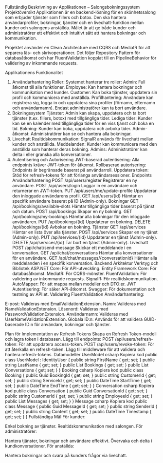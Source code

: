 Fullständig Beskrivning av Applikationen – Salongsbokningssystem
Projektöversikt
Applikationen är en backend-lösning för en skönhetssalong som erbjuder tjänster som fillers och botox. Den ska hantera användarprofiler, bokningar, tjänster och en livechatt-funktion mellan kunder och salongens anställda. Målet är att ge både kunder och administratörer ett effektivt och intuitivt sätt att hantera bokningar och kommunikation.

Projektet använder en Clean Architecture med CQRS och MediatR för att separera läs- och skrivoperationer. Det följer Repository Pattern för databasåtkomst och har FluentValidation kopplat till en PipelineBehavior för validering av inkommande requests.

Applikationens Funktionalitet

1. Användarhantering
   Roller: Systemet hanterar tre roller:
   Admin: Full åtkomst till alla funktioner.
   Employee: Kan hantera bokningar och kommunikation med kunder.
   Customer: Kan boka tjänster, uppdatera sin profil och kommunicera med anställda.
   Profilhantering:
   Användare kan registrera sig, logga in och uppdatera sina profiler (förnamn, efternamn och användarnamn).
   Endast administratörer kan ta bort användare.
2. Bokningssystem
   Tjänster: Admin kan skapa, uppdatera och ta bort tjänster (t.ex. fillers, botox) med tillgängliga tider.
   Lediga tider: Kunder kan se en kalender med tillgängliga tider för en viss tjänst och boka en tid.
   Bokning: Kunder kan boka, uppdatera och avboka tider.
   Admin-åtkomst: Administratörer kan se och hantera alla bokningar.
3. Livechatt
   Realtidskommunikation: SignalR används för livechatt mellan kunder och anställda.
   Meddelanden: Kunder kan kommunicera med den anställda som hanterar deras bokning.
   Admins: Administratörer kan delta i eller granska alla konversationer.
4. Autentisering och Autorisering
   JWT-baserad autentisering: Alla endpoints kräver JWT-token för åtkomst.
   Rollbaserad autorisering: Endpoints är begränsade baserat på användarroll.
   Uppdatera token: Stöd för refresh-tokens för att förlänga användarsessioner.
   Endpoints
   Användarhantering
   POST /api/users/register
   Registrerar en ny användare.
   POST /api/users/login
   Loggar in en användare och returnerar en JWT-token.
   PUT /api/users/me/update-profile
   Uppdaterar den inloggade användarens profil.
   GET /api/users/{id}
   Hämtar en specifik användare baserat på ID (Admin-only).
   Bokningar
   GET /api/bookings/available-slots
   Hämtar tillgängliga tider baserat på tjänst och datum.
   POST /api/bookings
   Skapar en ny bokning.
   GET /api/bookings/my-bookings
   Hämtar alla bokningar för den inloggade användaren.
   PUT /api/bookings/{id}
   Uppdaterar en bokning.
   DELETE /api/bookings/{id}
   Avbokar en bokning.
   Tjänster
   GET /api/services
   Hämtar en lista över alla tjänster.
   POST /api/services
   Skapar en ny tjänst (Admin-only).
   PUT /api/services/{id}
   Uppdaterar en tjänst (Admin-only).
   DELETE /api/services/{id}
   Tar bort en tjänst (Admin-only).
   Livechatt
   POST /api/chat/send-message
   Skickar ett meddelande i en konversation.
   GET /api/chat/conversations
   Hämtar alla konversationer för en användare.
   GET /api/chat/messages/{conversationId}
   Hämtar alla meddelanden i en specifik konversation.
   Backend Arkitektur
   Verktyg och Bibliotek
   ASP.NET Core: För API-utveckling.
   Entity Framework Core: För databasåtkomst.
   MediatR: För CQRS-mönster.
   FluentValidation: För validering av inkommande requests.
   SignalR: För realtidskommunikation.
   AutoMapper: För att mappa mellan modeller och DTO:er.
   JWT Autentisering: För säker API-åtkomst.
   Swagger: För dokumentation och testning av API:et.
   Validering
   FluentValidation
   Användarhantering:

E-post: Valideras med EmailValidationExtension.
Namn: Valideras med NameValidationExtension.
Lösenord: Valideras med PasswordValidationExtension.
Användarnamn: Valideras med UserNameValidationExtension.
Globala ID:n:
Används för att validera GUID-baserade ID:n för användare, bokningar och tjänster.

Plan för Implementation av Refresh Tokens
Skapa en Refresh Token-modell och lagra token i databasen.
Lägg till endpoints:
POST /api/users/refresh-token: För att uppdatera access-token.
POST /api/users/revoke-token: För att återkalla en refresh-token.
Lägg till middleware för att validera och hantera refresh-tokens.
Datamodeller
UserModel
csharp
Kopiera kod
public class UserModel : IdentityUser
{
public string FirstName { get; set; }
public string LastName { get; set; }
public List<Booking> Bookings { get; set; }
public List<Conversation> Conversations { get; set; }
}
Booking
csharp
Kopiera kod
public class Booking
{
public Guid BookingId { get; set; }
public string CustomerId { get; set; }
public string ServiceId { get; set; }
public DateTime StartTime { get; set; }
public DateTime EndTime { get; set; }
}
Conversation
csharp
Kopiera kod
public class Conversation
{
public Guid ConversationId { get; set; }
public string CustomerId { get; set; }
public string EmployeeId { get; set; }
public List<Message> Messages { get; set; }
}
Message
csharp
Kopiera kod
public class Message
{
public Guid MessageId { get; set; }
public string SenderId { get; set; }
public string Content { get; set; }
public DateTime Timestamp { get; set; }
}
Fullständiga Mål
För kunder:

Enkel bokning av tjänster.
Realtidskommunikation med salongen.
För administratörer:

Hantera tjänster, bokningar och användare effektivt.
Övervaka och delta i kundkonversationer.
För anställda:

Hantera bokningar och svara på kunders frågor via livechatt.
